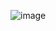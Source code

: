 ![image](https://github.com/mynameisleesiwon/coding_text_javascript/assets/101630961/58e1d9dd-cd03-4ace-9292-40ccb73b847f)
